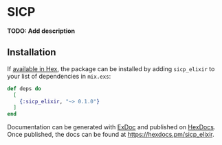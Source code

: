 # SICP

**TODO: Add description**

## Installation

If [available in Hex](https://hex.pm/docs/publish), the package can be installed
by adding `sicp_elixir` to your list of dependencies in `mix.exs`:

```elixir
def deps do
  [
    {:sicp_elixir, "~> 0.1.0"}
  ]
end
```

Documentation can be generated with [ExDoc](https://github.com/elixir-lang/ex_doc)
and published on [HexDocs](https://hexdocs.pm). Once published, the docs can
be found at <https://hexdocs.pm/sicp_elixir>.

